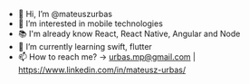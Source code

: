 - 👋 Hi, I’m @mateuszurbas
- 👀 I’m interested in mobile technologies
- 📚 I'm already know React, React Native, Angular and Node
- 🌱 I’m currently learning swift, flutter
- 📫 How to reach me? -> urbas.mp@gmail.com | https://www.linkedin.com/in/mateusz-urbas/

<!---
mateuszurbas/mateuszurbas is a ✨ special ✨ repository because its `README.md` (this file) appears on your GitHub profile.
You can click the Preview link to take a look at your changes.
--->
